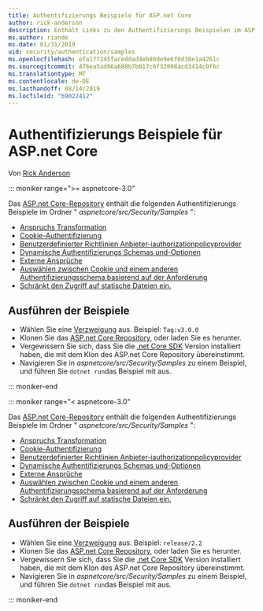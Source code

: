 ```yaml
---
title: Authentifizierungs Beispiele für ASP.net Core
author: rick-anderson
description: Enthält Links zu den Authentifizierungs Beispielen im ASP.net Core Repository.
ms.author: riande
ms.date: 01/31/2019
uid: security/authentication/samples
ms.openlocfilehash: efa177245faceddad4eb80de9e6f6d38e1a4261c
ms.sourcegitcommit: 476ea5ad86a680b7b017c6f32098acd3414c0f6c
ms.translationtype: MT
ms.contentlocale: de-DE
ms.lasthandoff: 08/14/2019
ms.locfileid: "69022412"
---
```

# <a name="authentication-samples-for-aspnet-core"></a>Authentifizierungs Beispiele für ASP.net Core

Von [Rick Anderson](https://twitter.com/RickAndMSFT)

::: moniker range=">= aspnetcore-3.0"

Das [ASP.net Core-Repository](https://github.com/aspnet/AspNetCore) enthält die folgenden Authentifizierungs Beispiele im Ordner " *aspnetcore/src/Security/Samples* ":

* [Anspruchs Transformation](https://github.com/aspnet/AspNetCore/tree/release/2.2/src/Security/samples/ClaimsTransformation)
* [Cookie-Authentifizierung](https://github.com/aspnet/AspNetCore/tree/release/2.2/src/Security/samples/Cookies)
* [Benutzerdefinierter Richtlinien Anbieter-iauthorizationpolicyprovider](https://github.com/aspnet/AspNetCore/tree/release/2.2/src/Security/samples/CustomPolicyProvider)
* [Dynamische Authentifizierungs Schemas und-Optionen](https://github.com/aspnet/AspNetCore/tree/release/2.2/src/Security/samples/DynamicSchemes)
* [Externe Ansprüche](https://github.com/aspnet/AspNetCore/tree/release/2.2/src/Security/samples/Identity.ExternalClaims)
* [Auswählen zwischen Cookie und einem anderen Authentifizierungsschema basierend auf der Anforderung](https://github.com/aspnet/AspNetCore/tree/release/2.2/src/Security/samples/PathSchemeSelection)
* [Schränkt den Zugriff auf statische Dateien ein.](https://github.com/aspnet/AspNetCore/tree/release/2.2/src/Security/samples/StaticFilesAuth)

## <a name="run-the-samples"></a>Ausführen der Beispiele

* Wählen Sie eine [Verzweigung](https://github.com/aspnet/AspNetCore) aus. Beispiel: `Tag:v3.0.0`
* Klonen Sie das [ASP.net Core Repository](https://github.com/aspnet/AspNetCore), oder laden Sie es herunter.
* Vergewissern Sie sich, dass Sie die [.net Core SDK](https://www.microsoft.com/net/download/all) Version installiert haben, die mit dem Klon des ASP.net Core Repository übereinstimmt.
* Navigieren Sie in *aspnetcore/src/Security/Samples* zu einem Beispiel, und führen Sie `dotnet run`das Beispiel mit aus.

::: moniker-end

::: moniker range="< aspnetcore-3.0"

Das [ASP.net Core-Repository](https://github.com/aspnet/AspNetCore) enthält die folgenden Authentifizierungs Beispiele im Ordner " *aspnetcore/src/Security/Samples* ":

* [Anspruchs Transformation](https://github.com/aspnet/AspNetCore/tree/release/2.2/src/Security/samples/ClaimsTransformation)
* [Cookie-Authentifizierung](https://github.com/aspnet/AspNetCore/tree/release/2.2/src/Security/samples/Cookies)
* [Benutzerdefinierter Richtlinien Anbieter-iauthorizationpolicyprovider](https://github.com/aspnet/AspNetCore/tree/release/2.2/src/Security/samples/CustomPolicyProvider)
* [Dynamische Authentifizierungs Schemas und-Optionen](https://github.com/aspnet/AspNetCore/tree/release/2.2/src/Security/samples/DynamicSchemes)
* [Externe Ansprüche](https://github.com/aspnet/AspNetCore/tree/release/2.2/src/Security/samples/Identity.ExternalClaims)
* [Auswählen zwischen Cookie und einem anderen Authentifizierungsschema basierend auf der Anforderung](https://github.com/aspnet/AspNetCore/tree/release/2.2/src/Security/samples/PathSchemeSelection)
* [Schränkt den Zugriff auf statische Dateien ein.](https://github.com/aspnet/AspNetCore/tree/release/2.2/src/Security/samples/StaticFilesAuth)

## <a name="run-the-samples"></a>Ausführen der Beispiele

* Wählen Sie eine [Verzweigung](https://github.com/aspnet/AspNetCore) aus. Beispiel: `release/2.2`
* Klonen Sie das [ASP.net Core Repository](https://github.com/aspnet/AspNetCore), oder laden Sie es herunter.
* Vergewissern Sie sich, dass Sie die [.net Core SDK](https://www.microsoft.com/net/download/all) Version installiert haben, die mit dem Klon des ASP.net Core Repository übereinstimmt.
* Navigieren Sie in *aspnetcore/src/Security/Samples* zu einem Beispiel, und führen Sie `dotnet run`das Beispiel mit aus.

::: moniker-end
